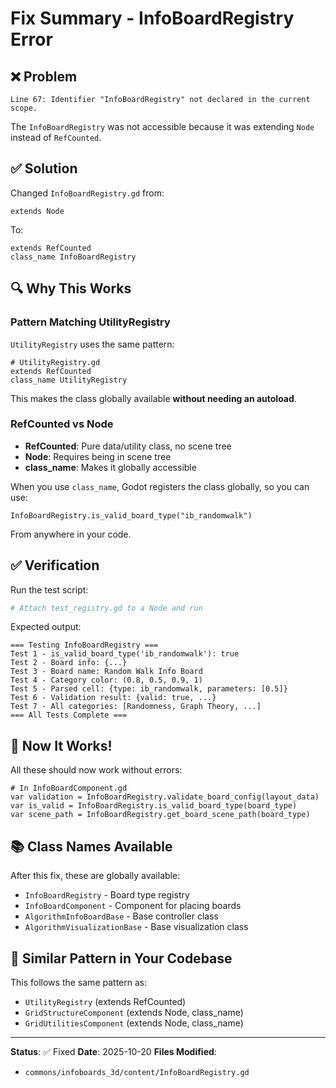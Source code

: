 # Fix Summary - InfoBoardRegistry Error

## ❌ Problem

```
Line 67: Identifier "InfoBoardRegistry" not declared in the current scope.
```

The `InfoBoardRegistry` was not accessible because it was extending `Node` instead of `RefCounted`.

## ✅ Solution

Changed `InfoBoardRegistry.gd` from:

```gdscript
extends Node
```

To:

```gdscript
extends RefCounted
class_name InfoBoardRegistry
```

## 🔍 Why This Works

### Pattern Matching UtilityRegistry

`UtilityRegistry` uses the same pattern:

```gdscript
# UtilityRegistry.gd
extends RefCounted
class_name UtilityRegistry
```

This makes the class globally available **without needing an autoload**.

### RefCounted vs Node

- **RefCounted**: Pure data/utility class, no scene tree
- **Node**: Requires being in scene tree
- **class_name**: Makes it globally accessible

When you use `class_name`, Godot registers the class globally, so you can use:

```gdscript
InfoBoardRegistry.is_valid_board_type("ib_randomwalk")
```

From anywhere in your code.

## ✅ Verification

Run the test script:

```bash
# Attach test_registry.gd to a Node and run
```

Expected output:
```
=== Testing InfoBoardRegistry ===
Test 1 - is_valid_board_type('ib_randomwalk'): true
Test 2 - Board info: {...}
Test 3 - Board name: Random Walk Info Board
Test 4 - Category color: (0.8, 0.5, 0.9, 1)
Test 5 - Parsed cell: {type: ib_randomwalk, parameters: [0.5]}
Test 6 - Validation result: {valid: true, ...}
Test 7 - All categories: [Randomness, Graph Theory, ...]
=== All Tests Complete ===
```

## 🎯 Now It Works!

All these should now work without errors:

```gdscript
# In InfoBoardComponent.gd
var validation = InfoBoardRegistry.validate_board_config(layout_data)
var is_valid = InfoBoardRegistry.is_valid_board_type(board_type)
var scene_path = InfoBoardRegistry.get_board_scene_path(board_type)
```

## 📚 Class Names Available

After this fix, these are globally available:

- `InfoBoardRegistry` - Board type registry
- `InfoBoardComponent` - Component for placing boards
- `AlgorithmInfoBoardBase` - Base controller class
- `AlgorithmVisualizationBase` - Base visualization class

## 🔄 Similar Pattern in Your Codebase

This follows the same pattern as:

- `UtilityRegistry` (extends RefCounted)
- `GridStructureComponent` (extends Node, class_name)
- `GridUtilitiesComponent` (extends Node, class_name)

---

**Status**: ✅ Fixed
**Date**: 2025-10-20
**Files Modified**:
- `commons/infoboards_3d/content/InfoBoardRegistry.gd`
